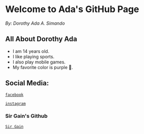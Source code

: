 # Welcome to Ada's GitHub Page
_By: Dorothy Ada A. Simando_


## All About Dorothy Ada

 - I am 14 years old.
 - I like playing sports.
 - I also play mobile games.
 - My favorite color is purple 💜.






## Social Media:

[`facebook`](https://www.facebook.com/dorothy.dora1512/)

[`instagram`](https://www.instagram.com/dorothyyadaa/)

### Sir Gain's Github
[`Sir Gain`](https://641n.github.io/)
